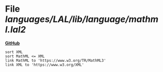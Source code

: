 # File _languages/LAL/lib/language/mathml.lal2_
**[GitHub](https://github.com/softlang/yas/blob/master/languages/LAL/lib/language/mathml.lal2)**
```
sort XML
sort MathML <= XML
link MathML to 'https://www.w3.org/TR/MathML3'
link XML to 'https://www.w3.org/XML'
```

